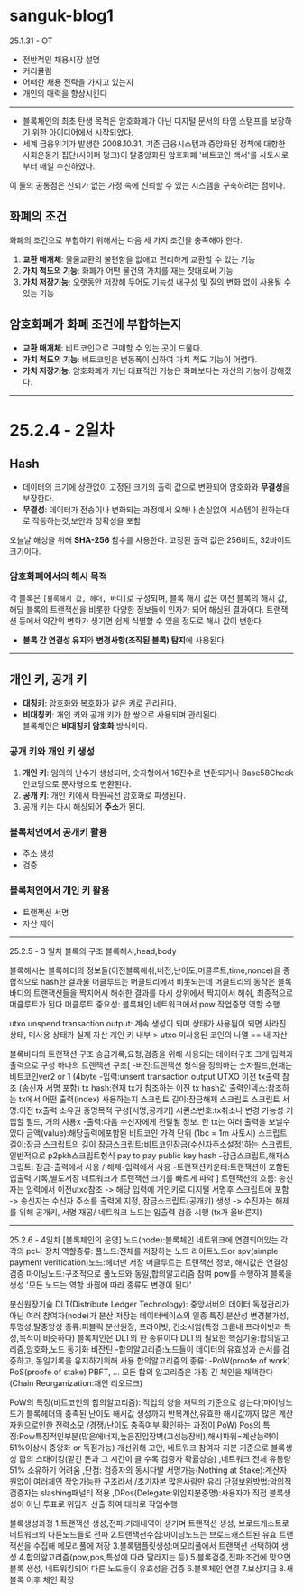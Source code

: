 # sanguk-blog1
25.1.31 - OT
 - 전반적인 채용시장 설명
 - 커리큘럼
 - 어떠한 채용 전략을 가지고 있는지
  - 개인의 매력을 향상시킨다
_____________________________________ 

- 블록체인의 최초 탄생 목적은 암호화폐가 아닌 디지털 문서의 타임 스탬프를 보장하기 위한 아이디어에서 시작되었다.
- 세계 금융위기가 발생한 2008.10.31, 기존 금융시스템과 중앙화된 정책에 대항한 사회운동가 집단(사이퍼 펑크)이 탈중앙화된 암호화폐 '비트코인 백서'를 사토시로부터 매일 수신하였다.
  
이 둘의 공통점은 신뢰가 없는 가정 속에 신뢰할 수 있는 시스템을 구축하려는 점이다.

## 화폐의 조건
화폐의 조건으로 부합하기 위해서는 다음 세 가지 조건을 충족해야 한다.

1. **교환 매개체**: 물물교환의 불편함을 없애고 편리하게 교환할 수 있는 기능
2. **가치 척도의 기능**: 화폐가 어떤 물건의 가치를 재는 잣대로써 기능
3. **가치 저장기능**: 오랫동안 저장해 두어도 기능성 내구성 및 질의 변화 없이 사용될 수 있는 기능

## 암호화폐가 화폐 조건에 부합하는지

- **교환 매개체**: 비트코인으로 구매할 수 있는 곳이 드물다.
- **가치 척도의 기능**: 비트코인은 변동폭이 심하여 가치 척도 기능이 어렵다.
- **가치 저장기능**: 암호화폐가 지닌 대표적인 기능은 화폐보다는 자산의 기능이 강해졌다.

---

# 25.2.4 - 2일차

## Hash
- 데이터의 크기에 상관없이 고정된 크기의 출력 값으로 변환되어 암호화와 **무결성**을 보장한다.
- **무결성**: 데이터가 전송이나 변화되는 과정에서 오해나 손실없이 시스템이 원하는대로 작동하는것,보안과 정확성을 포함


오늘날 해싱을 위해 **SHA-256** 함수를 사용한다. 고정된 출력 값은 256비트, 32바이트 크기이다.

### 암호화폐에서의 해시 목적
각 블록은 `[블록해시 값, 헤더, 바디]`로 구성되며, 블록 해시 값은 이전 블록의 해시 값, 해당 블록의 트랜잭션을 비롯한 다양한 정보들이 인자가 되어 해싱된 결과이다. 트랜잭션 등에서 약간의 변화가 생기면 쉽게 식별할 수 있을 정도로 해시 값이 변한다.
- **블록 간 연결성 유지**와 **변경사항(조작된 블록) 탐지**에 사용된다.

---

## 개인 키, 공개 키

- **대칭키**: 암호화와 복호화가 같은 키로 관리된다.
- **비대칭키**: 개인 키와 공개 키가 한 쌍으로 사용되며 관리된다.  
  블록체인은 **비대칭키 암호화** 방식이다.

### 공개 키와 개인 키 생성
1. **개인 키**: 임의의 난수가 생성되며, 숫자형에서 16진수로 변환되거나 Base58Check 인코딩으로 문자형으로 변환된다.
2. **공개 키**: 개인 키에서 타원곡선 암호화로 파생된다. 
3. 공개 키는 다시 해싱되어 **주소**가 된다.

### 블록체인에서 공개키 활용
- 주소 생성
- 검증

### 블록체인에서 개인 키 활용
- 트랜잭션 서명
- 자산 제어
 _______________________________________________________________
 25.2.5 - 3 일차
 블록의 구조 블록해시,head,body


블록해시는 블록헤더의 정보들(이전블록해쉬,버전,난이도,머클루트,time,nonce)을 종합적으로 hash한 결과물
머클루트는 머클트리에서 비롯되는데 머클트리의 동작은 블록바디의 트랜잭션들을 짝지어서 해쉬한 결과를 다시 상위에서 짝지어서
해쉬, 최종적으로 머클루트가 된다
머클루트 중요성: 블록체인 네트워크에서 pow 작업증명 역할 수행

utxo unspend transaction output: 계속 생성이 되며 상태가 사용됨이 되면 사라진 상태, 미사용 상태가 실제 자산
개인 키 내부 > utxo 미사용된 코인의 나열 == 내 자산
 
 블록바디의 트랜잭션 구조 송금기록,요청,검증을 위해 사용되는 데이터구조 
 크게 입력과 출력으로 구성
 하나의 트랜잭션 구조[
 -버전:트랜잭션 형식을 정의하는 숫자필드,현재는 비트코인ver2 or 1 (4byte
 -입력:unsent transaction output UTXO 이전 tx출력 참조 (송신자 서명 포함)
      tx hash:현재 tx가 참조하는 이전 tx hash값
      출력인덱스:참조하는 tx에서 어떤 출력(index) 사용하는지
      스크립트 길이:잠금해제 스크립트
      스크립트 서명:이전 tx출력 소유권 증명목적 구성[서명,공개키]
      시퀸스번호:tx취소나 변경 가능성 기입할 필드, 거의 사용x
 -출력:다음 수신자에게 전달될 정보. 한 tx는 여러 출력을 보낼수 있다
      금액(value):해당출력에포함된 비트코인 가격 단위 (1bc = 1m 사토시)
      스크립트길이:잠금 스크립트의 길이
      잠금스크립트:비트코인잠금(수신자주소설정)하는 스크립트,일반적으로 p2pkh스크립트형식 pay to pay public key hash
 -잠금스크립트,해재스크립트: 잠금-출력에서 사용 / 해제-입력에서 사용
 -트랜잭션카운터:트랜잭션이 포함된 입출력 기록,별도저장 네트워크가 트랜잭션 크기를 빠르게 파악
  ]
트랜잭션의 흐름:
  송신자는 입력에서 이전utxo참조
  -> 해당 입력에 개인키로 디지털 서명후 스크립트에 포함
  -> 송신자는 수신자 주소를 출력에 지정, 잠금스크립트(공개키) 생성
  -> 수진자는 해제를 위해 공개키, 서명 재공/ 네트워크 노드는 입출력 검증 시행 (tx가 올바른지)
  _______________________________________________________________
  25.2.6 - 4일차
  [블록체인의 운영]
  노드(node):블록체인 네트워크에 연결되어있는 각각의 pc나 장치
  역할종류:
  풀노드:전체를 저장하는 노드
  라이트노드or spv(simple payment verification)노드:헤더만 저장 머클루트는 트랜잭션 정보, 해시값은 연결성 검증
  마이닝노드:구조적으로 풀노드와 동일,합의알고리즘 참여 pow를 수행하여 블록을 생성
  '모든 노드는 역할 바뀜에 따라 종류도 변경이 된다'
  
  분산원장기술 DLT(Distribute Ledger Technology): 중앙서버의 데이터 독점관리가 아닌 여러 참여자(node)가 분산 저장는 데이터베이스의 일종
  특징:분산성 변경불가성,투명성,탈중앙성
  종류:퍼블릭 분산원장, 프라이빗, 컨소시엄(특정 그룹내 프라이빗과 특성,목적이 비슷하다)
  블록체인은 DLT의 한 종류이다
  DLT의 필요한 핵심기술:합의알고리즘,암호화,노드 동기화
  비잔틴
   -합의알고리즘:노드들이 데이터의 유효성과 순서를 검증하고, 동일기록을 유지하기위해 사용
    합의알고리즘의 종류:
     -PoW(proofe of work)
     PoS(proofe of stake)
     PBFT, ...
  모든 합의 알고리즘은 가장 긴 체인을 채택한다(Chain Reorganization:채인 리오르크)
  
  PoW의 특징(비트코인의 합의알고리즘): 작업의 양을 채택의 기준으로 삼는다(마이닝노드가 블록헤더의 충족된 난이도 해시값 생성까지 반복계산,유효한 해시값까지 많은 계산자원으로인한 전력소모
                              /경쟁/난이도 충족여부 확인하는 과정이 PoW)
  Pos의 특징:Pow특징적인부분(많은에너지,높은진입장벽(고성능장비),해시파워=계산능력이 51%이상시 중앙화 or 독점가능) 개선위해 고안, 네트워크 참여자 지분 기준으로 블록생성 합의 스태이킹(맡긴 돈과 그 시간이 클 수록 검증자 확률상승)
           ,네트워크 전체 유통량 51% 소유하기 어려움
           ,단점: 검증자의 동시다발 서명가능(Nothing at Stake):계산자원없이 여러체인 작업가능한 구조라서 /초기자본 많은사람만 유리
           단점보완방법:악의적 검증자는 slashing패널티 적용 ,DPos(Delegate:위임지분증명):사용자가 직접 블록생성이 아닌 투표로 위임자 선출 하여 대리로 작업수행

  블록생성과정
  1.트랜잭션 생성,전파:거래내역이 생기며 트랜잭션 생성, 브로드캐스트로 네트워크의 다른노드들로 전파
  2.트랜잭션수집:마이닝노드는 브로드캐스트된 유효 트랜잭션을 수집해 메모리풀에 저장
  3.블록탬플릿생성:메모리풀에서 트랜잭션 선택하여 생성
  4.합의알고리즘(pow,pos,특성에 따라 달라지는 등)
  5.블록검증,전파:조건에 맞으면 블록 생성, 네트워킹되어 다른 노드들이 유효성을 검증
  6.블록체인 연결
  7.보상지급
  8.새 블록 이후 체인 확장
